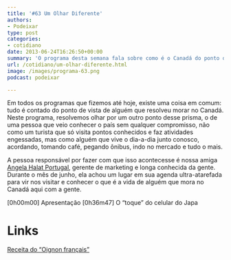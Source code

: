 ```yaml
---
title: '#63 Um Olhar Diferente'
authors:
- Podeixar
type: post
categories:
- cotidiano
date: 2013-06-24T16:26:50+00:00
summary: 'O programa desta semana fala sobre como é o Canadá do ponto de vista de uma pessoa que vem conhecê-lo pela primeira vez e que não a intenção de viver aqui. E mais: nada de passeios de turista. A idéia é conhecer realmente como a gente vive e como a gente se adaptou nesses anos por aqui. E de lambuja: conheça o toque de celular do Japa.'
url: /cotidiano/um-olhar-diferente.html
image: /images/programa-63.png
podcast: podeixar

---
```

Em todos os programas que fizemos até hoje, existe uma coisa em comum: tudo é contado do ponto de vista de alguém que resolveu morar no Canadá. Neste programa, resolvemos olhar por um outro ponto desse prisma, o de uma pessoa que veio conhecer o país sem qualquer compromisso, não como um turista que só visita pontos conhecidos e faz atividades engessadas, mas como alguém que vive o dia-a-dia junto conosco, acordando, tomando café, pegando ônibus, indo no mercado e tudo o mais.

A pessoa responsável por fazer com que isso acontecesse é nossa amiga <a href="http://br.linkedin.com/pub/angela-halat-portugal/35/573/45/en" target="_blank">Angela Halat Portugal</a>, gerente de marketing e longa conhecida da gente. Durante o mês de junho, ela achou um lugar em sua agenda ultra-atarefada para vir nos visitar e conhecer o que é a vida de alguém que mora no Canadá aqui com a gente.

[0h00m00] Apresentação
[0h36m47] O &#8220;toque&#8221; do celular do Japa

# Links

<a href="http://qc.allrecipes.ca/recette/15427/oignons-fran-ais-pan-s---la-bi-re.aspx" target="_blank">Receita do &#8220;Oignon français&#8221;</a>